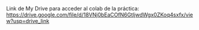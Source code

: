 Link de My Drive para acceder al colab de la práctica:
https://drive.google.com/file/d/18VNj0bEaCOfN6GtljwdWgx0ZKoq4sxfx/view?usp=drive_link
